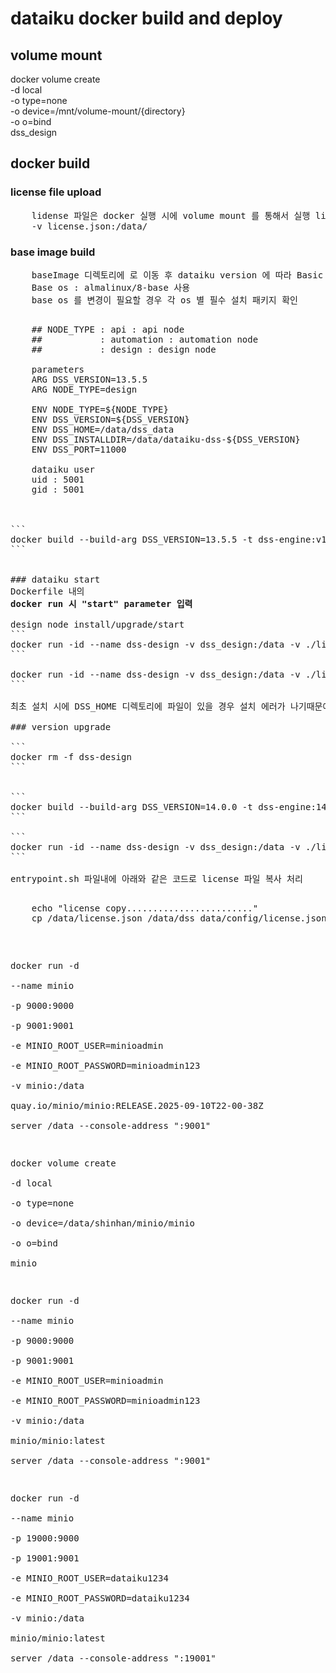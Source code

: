 # dataiku docker build and deploy

## volume mount
docker volume create \
-d local \
-o type=none \
-o device=/mnt/volume-mount/{directory} \
-o o=bind \
dss_design



## docker build

### license file upload
<pre>
	lidense 파일은 docker 실행 시에 volume mount 를 통해서 실행 license.json 
	-v license.json:/data/
</pre>

### base image build
<pre>
	baseImage 디렉토리에 로 이동 후 dataiku version 에 따라 Basic Image build
	Base os : almalinux/8-base 사용
	base os 를 변경이 필요할 경우 각 os 별 필수 설치 패키지 확인 
</pre>

<pre>

	## NODE_TYPE : api : api node
	##           : automation : automation node
	##           : design : design node

	parameters
	ARG DSS_VERSION=13.5.5
	ARG NODE_TYPE=design

	ENV NODE_TYPE=${NODE_TYPE}
	ENV DSS_VERSION=${DSS_VERSION}
	ENV DSS_HOME=/data/dss_data
	ENV DSS_INSTALLDIR=/data/dataiku-dss-${DSS_VERSION}
	ENV DSS_PORT=11000

	dataiku user
	uid : 5001
	gid : 5001



```
docker build --build-arg DSS_VERSION=13.5.5 -t dss-engine:v13.5.5 .
```


### dataiku start
Dockerfile 내의 
<B>docker run 시 "start" parameter 입력</B>

design node install/upgrade/start
```
docker run -id --name dss-design -v dss_design:/data -v ./license.json:/data/license.json:ro -p 8181:11000 dss-engine:13.5.5 start design
```

docker run -id --name dss-design -v dss_design:/data -v ./license.json:/data/license.json:ro -p 8189:11000 dss-engine:14.1.4 start design
```

최초 설치 시에 DSS_HOME 디렉토리에 파일이 있을 경우 설치 에러가 나기때문에 license 파일을 /data 디렉토리에 mount

### version upgrade

```
docker rm -f dss-design
```


```
docker build --build-arg DSS_VERSION=14.0.0 -t dss-engine:14.0.0 .
```

```
docker run -id --name dss-design -v dss_design:/data -v ./license.json:/data/license.json:ro -p 8181:11000 dss-engine:14.0.0 start design
```

entrypoint.sh 파일내에 아래와 같은 코드로 license 파일 복사 처리

<pre>
    echo "license copy........................"
    cp /data/license.json /data/dss_data/config/license.json
</pre>

docker run -d \
  --name minio \
  -p 9000:9000 \
  -p 9001:9001 \
  -e MINIO_ROOT_USER=minioadmin \
  -e MINIO_ROOT_PASSWORD=minioadmin123 \
  -v minio:/data \
  quay.io/minio/minio:RELEASE.2025-09-10T22-00-38Z \
  server /data --console-address ":9001"


docker volume create \
-d local \
-o type=none \
-o device=/data/shinhan/minio/minio \
-o o=bind \
minio


docker run -d \
  --name minio \
  -p 9000:9000 \
  -p 9001:9001 \
  -e MINIO_ROOT_USER=minioadmin \
  -e MINIO_ROOT_PASSWORD=minioadmin123 \
  -v minio:/data \
  minio/minio:latest \
  server /data --console-address ":9001"


  docker run -d \
  --name minio \
  -p 19000:9000 \
  -p 19001:9001 \
  -e MINIO_ROOT_USER=dataiku1234 \
  -e MINIO_ROOT_PASSWORD=dataiku1234 \
  -v minio:/data \
  minio/minio:latest \
  server /data --console-address ":19001"
